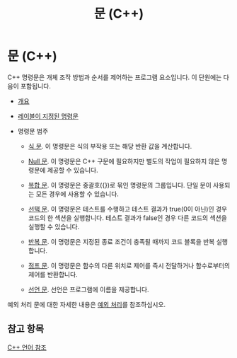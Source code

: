 ﻿---
title: 문 (C++)
ms.custom: index-page
ms.date: 11/04/2016
helpviewer_keywords:
- statements [C++], C++
ms.assetid: 7028fddf-0d47-469a-a7df-f8576423e066
ms.openlocfilehash: c82afd68761b8429f69190510bd64445a28b8216
ms.sourcegitcommit: c123cc76bb2b6c5cde6f4c425ece420ac733bf70
ms.translationtype: MT
ms.contentlocale: ko-KR
ms.lasthandoff: 04/14/2020
ms.locfileid: "81317211"
---
# <a name="statements-c"></a>문 (C++)

C++ 명령문은 개체 조작 방법과 순서를 제어하는 프로그램 요소입니다. 이 단원에는 다음이 포함됩니다.

- [개요](../cpp/overview-of-cpp-statements.md)

- [레이블이 지정된 명령문](../cpp/labeled-statements.md)

- 명령문 범주

  - [식 문](../cpp/expression-statement.md). 이 명령문은 식의 부작용 또는 해당 반환 값을 계산합니다.

  - [Null 문](../cpp/null-statement.md). 이 명령문은 C++ 구문에 필요하지만 별도의 작업이 필요하지 않은 명령문에 제공할 수 있습니다.

  - [복합 문](../cpp/compound-statements-blocks.md). 이 명령문은 중괄호({})로 묶인 명령문의 그룹입니다. 단일 문이 사용되는 모든 경우에 사용할 수 있습니다.

  - [선택 문](../cpp/selection-statements-cpp.md). 이 명령문은 테스트를 수행하고 테스트 결과가 true(0이 아닌)인 경우 코드의 한 섹션을 실행합니다. 테스트 결과가 false인 경우 다른 코드의 섹션을 실행할 수 있습니다.

  - [반복 문](../cpp/iteration-statements-cpp.md). 이 명령문은 지정된 종료 조건이 충족될 때까지 코드 블록을 반복 실행합니다.

  - [점프 문](../cpp/jump-statements-cpp.md). 이 명령문은 함수의 다른 위치로 제어를 즉시 전달하거나 함수로부터의 제어를 반환합니다.

  - [선언 문](declarations-and-definitions-cpp.md). 선언은 프로그램에 이름을 제공합니다.

예외 처리 문에 대한 자세한 내용은 [예외 처리](../cpp/exception-handling-in-visual-cpp.md)를 참조하십시오.

## <a name="see-also"></a>참고 항목 

[C++ 언어 참조](../cpp/cpp-language-reference.md)
